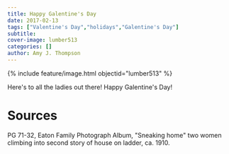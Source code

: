 ```yaml
---
title: Happy Galentine's Day
date: 2017-02-13
tags: ["Valentine's Day","holidays","Galentine's Day"]
subtitle: 
cover-image: lumber513
categories: []
author: Amy J. Thompson
---
```


{% include feature/image.html objectid="lumber513" %}

Here's to all the ladies out there! Happy Galentine's Day!

# Sources

PG 71-32, Eaton Family Photograph Album, "Sneaking home" two women climbing into second story of house on ladder, ca. 1910.